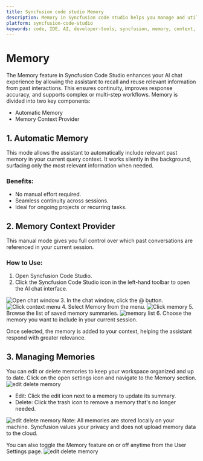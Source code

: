```yaml
---
title: Syncfusion code studio Memory
description: Memory in Syncfusion code studio helps you manage and utilize session memory for improved AI assistance and context awareness.
platform: syncfusion-code-studio
keywords: code, IDE, AI, developer-tools, syncfusion, memory, context, productivity, code-assistance
---
```


# Memory

The Memory feature in Syncfusion Code Studio enhances your AI chat experience by allowing the assistant to recall and reuse relevant information from past interactions. This ensures continuity, improves response accuracy, and supports complex or multi-step workflows. Memory is divided into two key components:
- Automatic Memory
- Memory Context Provider

## 1. Automatic Memory
This mode allows the assistant to automatically include relevant past memory in your current query context. It works silently in the background, surfacing only the most relevant information when needed.

### Benefits:
- No manual effort required.
- Seamless continuity across sessions.
- Ideal for ongoing projects or recurring tasks.

## 2. Memory Context Provider
This manual mode gives you full control over which past conversations are referenced in your current session.

### How to Use:
1. Open Syncfusion Code Studio.
2. Click the Syncfusion Code Studio icon in the left-hand toolbar to open the AI chat interface.
<img src="./feature-images/open_chat.png" alt="Open chat window" />
3. In the chat window, click the @ button.
<img src="./feature-images/click-context.png" alt="Click context menu" />
4. Select Memory from the menu.
<img src="./feature-images/memory0.png" alt="Click memory" />
5. Browse the list of saved memory summaries.
<img src="./feature-images/memory1.png" alt="memory list" />
6. Choose the memory you want to include in your current session.


Once selected, the memory is added to your context, helping the assistant respond with greater relevance.

## 3. Managing Memories
You can edit or delete memories to keep your workspace organized and up to date. Click on the open settings icon and navigate to the Memory section.
<img src="./feature-images/memory2.png" alt="edit delete memory" />
- Edit: Click the edit icon next to a memory to update its summary.
- Delete: Click the trash icon to remove a memory that's no longer needed.
<img src="./feature-images/memory3.png" alt="edit delete memory" />
Note: All memories are stored locally on your machine. Syncfusion values your privacy and does not upload memory data to the cloud. 

You can also toggle the Memory feature on or off anytime from the User Settings page.
<img src="./feature-images/memory4.png" alt="edit delete memory" />